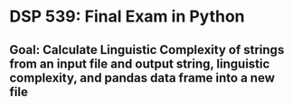 # DSP 539: Final Exam in Python
## Goal: Calculate Linguistic Complexity of strings from an input file and output string, linguistic complexity, and pandas data frame into a new file
